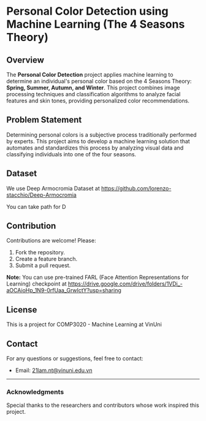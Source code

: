 
# Personal Color Detection using Machine Learning (The 4 Seasons Theory)

## Overview
The **Personal Color Detection** project applies machine learning to determine an individual's personal color based on the 4 Seasons Theory: **Spring, Summer, Autumn, and Winter**. This project combines image processing techniques and classification algorithms to analyze facial features and skin tones, providing personalized color recommendations.

## Problem Statement
Determining personal colors is a subjective process traditionally performed by experts. This project aims to develop a machine learning solution that automates and standardizes this process by analyzing visual data and classifying individuals into one of the four seasons.

## Dataset
We use Deep Armocromia Dataset at https://github.com/lorenzo-stacchio/Deep-Armocromia 

You can take path for D

## Contribution
Contributions are welcome! Please:
1. Fork the repository.
2. Create a feature branch.
3. Submit a pull request.

**Note:** You can use pre-trained FARL (Face Attention Representations for Learning) checkpoint at https://drive.google.com/drive/folders/1VDi_-aOCAioHp_1N9-0rfUaa_GrwIctY?usp=sharing 

## License
This is a project for COMP3020 - Machine Learning at VinUni

## Contact
For any questions or suggestions, feel free to contact:
- Email: 21lam.nt@vinuni.edu.vn

---

### Acknowledgments
Special thanks to the researchers and contributors whose work inspired this project.
